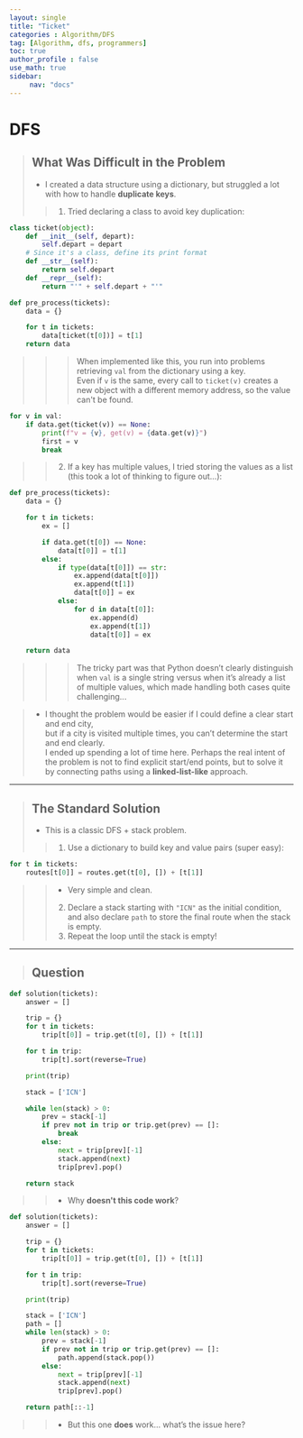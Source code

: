 ```yaml
---
layout: single
title: "Ticket"
categories : Algorithm/DFS
tag: [Algorithm, dfs, programmers]
toc: true
author_profile : false
use_math: true
sidebar:
     nav: "docs"
---
```


# DFS

> ## What Was Difficult in the Problem
> * I created a data structure using a dictionary, but struggled a lot with how to handle **duplicate keys**.
>> 1. Tried declaring a class to avoid key duplication:

```python
class ticket(object):
    def __init__(self, depart):
        self.depart = depart
    # Since it's a class, define its print format
    def __str__(self):
        return self.depart
    def __repr__(self):
        return "'" + self.depart + "'"

def pre_process(tickets):
    data = {}

    for t in tickets:
        data[ticket(t[0])] = t[1]
    return data
```

>>> When implemented like this, you run into problems retrieving `val` from the dictionary using a key.  
>>> Even if `v` is the same, every call to `ticket(v)` creates a new object with a different memory address, so the value can't be found.

```python
for v in val:
    if data.get(ticket(v)) == None:
        print(f"v = {v}, get(v) = {data.get(v)}")
        first = v
        break
```

>> 2. If a key has multiple values, I tried storing the values as a list (this took a lot of thinking to figure out...):

```python
def pre_process(tickets):
    data = {}

    for t in tickets:
        ex = []

        if data.get(t[0]) == None:
            data[t[0]] = t[1]
        else:
            if type(data[t[0]]) == str:
                ex.append(data[t[0]])
                ex.append(t[1])
                data[t[0]] = ex
            else:
                for d in data[t[0]]:
                    ex.append(d)
                    ex.append(t[1])
                    data[t[0]] = ex

    return data
```

>>> The tricky part was that Python doesn’t clearly distinguish when `val` is a single string versus when it’s already a list of multiple values, which made handling both cases quite challenging...

> * I thought the problem would be easier if I could define a clear start and end city,  
>   but if a city is visited multiple times, you can’t determine the start and end clearly.  
>   I ended up spending a lot of time here.
>   Perhaps the real intent of the problem is not to find explicit start/end points, but to solve it by connecting paths using a **linked-list-like** approach.

---

> ## The Standard Solution
> * This is a classic DFS + stack problem.
>> 1. Use a dictionary to build key and value pairs (super easy):

```python
for t in tickets:
    routes[t[0]] = routes.get(t[0], []) + [t[1]]
```

>> * Very simple and clean.
>> 2. Declare a stack starting with `"ICN"` as the initial condition, and also declare `path` to store the final route when the stack is empty.
>> 3. Repeat the loop until the stack is empty!

---

> ## Question

```python
def solution(tickets):
    answer = []

    trip = {}
    for t in tickets:
        trip[t[0]] = trip.get(t[0], []) + [t[1]]

    for t in trip:
        trip[t].sort(reverse=True)

    print(trip)

    stack = ['ICN']

    while len(stack) > 0:
        prev = stack[-1]
        if prev not in trip or trip.get(prev) == []:
            break
        else:
            next = trip[prev][-1]
            stack.append(next)
            trip[prev].pop()

    return stack
```

>> * Why **doesn't this code work**?

```python
def solution(tickets):
    answer = []

    trip = {}
    for t in tickets:
        trip[t[0]] = trip.get(t[0], []) + [t[1]]

    for t in trip:
        trip[t].sort(reverse=True)

    print(trip)

    stack = ['ICN']
    path = []
    while len(stack) > 0:
        prev = stack[-1]
        if prev not in trip or trip.get(prev) == []:
            path.append(stack.pop())
        else:
            next = trip[prev][-1]
            stack.append(next)
            trip[prev].pop()

    return path[::-1]
```

>> * But this one **does** work... what’s the issue here?
